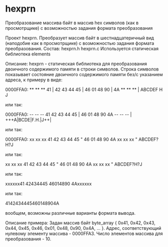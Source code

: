 # hexprn
Преобразование массива байт в массив hex символов (как в просмотрщике) с возможностью задания формата преобразования

Проект hexprn.
Преобразует массив байт в шестнадцатеричный вид (наподобие как в просмотрщике)
с возможностью задания формата преобразования.
Состав:
  hexprn.h
  hexprn.c
Используется статическая библиотека elements

Описание:
hexprn - статическая библиотека для преобразования двоичного содержимого памяти в строки символов.
Строка символов показывает состояние двоичного содержимого памяти без/с указанием адреса, к примеру в виде:

0000FFA0: ** ** ** 41 | 42 43 44 45 | 46 01 48 90 | 4A ** ** ** |    ABCDEF H J

или так:

0000FFA0: -- -- -- 41 42 43 44 45 | 46 01 48 90 4A -- -- -- | +++A|BCDE|F.H.|J++|

или так:

0000FFA0: хх хх хх 41 42 43 44 45 " 46 01 48 90 4A хх хх хх "    ABCDEF?H?J

или так:

хх хх хх 41 42 43 44 45 " 46 01 48 90 4A хх хх хх "    ABCDEF?H?J

или так:

хххххх41 42434445 46014890 4Aхххххх

или так:

4142434445460148904A

вообщем, возможны различные варианты формата вывода.

Описание примера:
Задан массив байт byte_array { 0x41, 0x42, 0x43, 0x44, 0x45, 0x46, 0x01, 0x48, 0x90, 0x4A, ... }.
Адрес, соответствующий нулевому элементу массива - 0000FFA3.
Число элементов массива для преобразования - 10.
